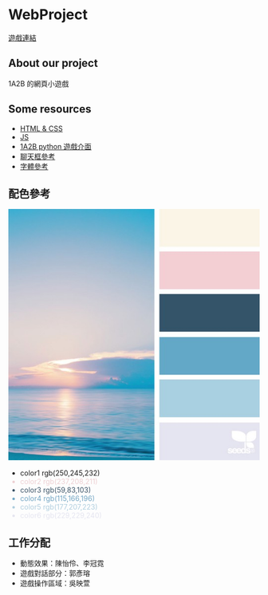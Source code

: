 # WebProject
[遊戲連結](https://x10101.github.io/1A2B/)
 
## About our project
1A2B 的網頁小遊戲

## Some resources
- [HTML & CSS](https://hackmd.io/@x10/HJl1rdgMo)
- [JS](https://keen-leopard-b6c.notion.site/20231113-Web-c8c2d7f4e0724d168cd31d778b4ac477?pvs=4)
- [1A2B python 遊戲介面](https://replit.com/@ElaineChen1/2A2B?v=1)
- [聊天框參考](https://codepen.io/abbyzhou6/pen/ReVJeG)
- [字體參考](https://fonts.google.com/specimen/M+PLUS+Rounded+1c)

## 配色參考
![Alt text](images/color4.png)
<ul>
    <li style="coloe:rgb(250,245,232);">color1 rgb(250,245,232)</li>
    <li style="color:rgb(237,208,211);">color2 rgb(237,208,211)</li>
    <li style="color:rgb(59,83,103);">color3 rgb(59,83,103)</li>
    <li style="color:rgb(115,166,196);">color4 rgb(115,166,196)</li>
    <li style="color:rgb(177,207,223);">color5 rgb(177,207,223)</li>
    <li style="color:rgb(229,229,240);">color6 rgb(229,229,240)</li>
</ul>

## 工作分配
- 動態效果：陳怡伶、李冠霓
- 遊戲對話部分：郭彥瑢
- 遊戲操作區域：吳映萱

